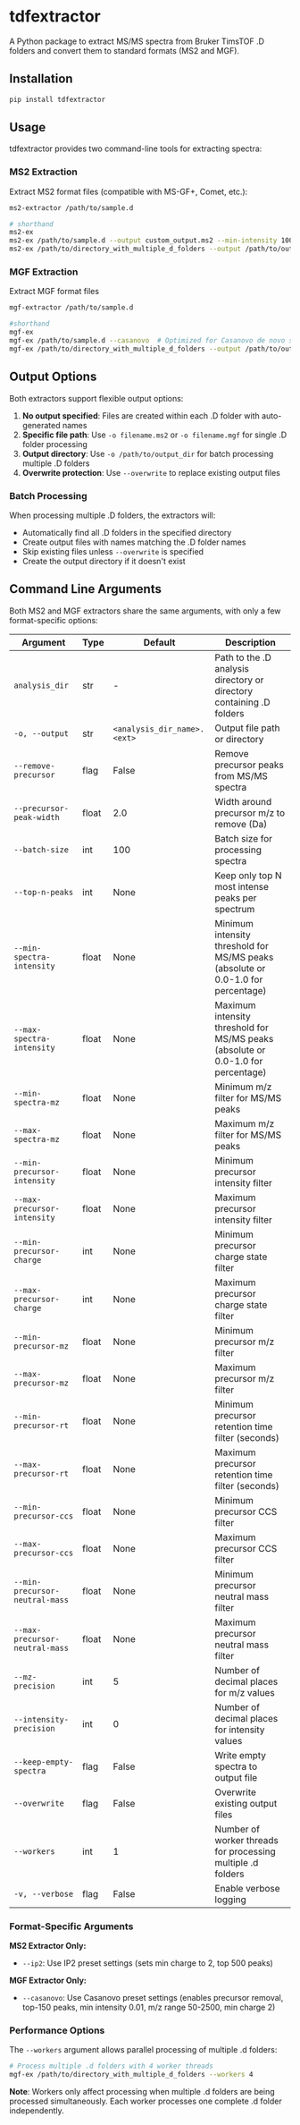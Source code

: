 # tdfextractor

A Python package to extract MS/MS spectra from Bruker TimsTOF .D folders and convert them to standard formats (MS2 and MGF).

## Installation

```bash
pip install tdfextractor
```

## Usage

tdfextractor provides two command-line tools for extracting spectra:

### MS2 Extraction
Extract MS2 format files (compatible with MS-GF+, Comet, etc.):

```bash
ms2-extractor /path/to/sample.d

# shorthand
ms2-ex 
ms2-ex /path/to/sample.d --output custom_output.ms2 --min-intensity 100 --min-charge 2
ms2-ex /path/to/directory_with_multiple_d_folders --output /path/to/output_directory
```

### MGF Extraction  
Extract MGF format files

```bash
mgf-extractor /path/to/sample.d

#shorthand
mgf-ex
mgf-ex /path/to/sample.d --casanovo  # Optimized for Casanovo de novo sequencing
mgf-ex /path/to/directory_with_multiple_d_folders --output /path/to/output_directory
```

## Output Options

Both extractors support flexible output options:

1. **No output specified**: Files are created within each .D folder with auto-generated names
2. **Specific file path**: Use `-o filename.ms2` or `-o filename.mgf` for single .D folder processing
3. **Output directory**: Use `-o /path/to/output_dir` for batch processing multiple .D folders
4. **Overwrite protection**: Use `--overwrite` to replace existing output files

### Batch Processing

When processing multiple .D folders, the extractors will:
- Automatically find all .D folders in the specified directory
- Create output files with names matching the .D folder names
- Skip existing files unless `--overwrite` is specified
- Create the output directory if it doesn't exist

## Command Line Arguments

Both MS2 and MGF extractors share the same arguments, with only a few format-specific options:

| Argument | Type | Default | Description |
|----------|------|---------|-------------|
| `analysis_dir` | str | - | Path to the .D analysis directory or directory containing .D folders |
| `-o, --output` | str | `<analysis_dir_name>.<ext>` | Output file path or directory |
| `--remove-precursor` | flag | False | Remove precursor peaks from MS/MS spectra |
| `--precursor-peak-width` | float | 2.0 | Width around precursor m/z to remove (Da) |
| `--batch-size` | int | 100 | Batch size for processing spectra |
| `--top-n-peaks` | int | None | Keep only top N most intense peaks per spectrum |
| `--min-spectra-intensity` | float | None | Minimum intensity threshold for MS/MS peaks (absolute or 0.0-1.0 for percentage) |
| `--max-spectra-intensity` | float | None | Maximum intensity threshold for MS/MS peaks (absolute or 0.0-1.0 for percentage) |
| `--min-spectra-mz` | float | None | Minimum m/z filter for MS/MS peaks |
| `--max-spectra-mz` | float | None | Maximum m/z filter for MS/MS peaks |
| `--min-precursor-intensity` | float | None | Minimum precursor intensity filter |
| `--max-precursor-intensity` | float | None | Maximum precursor intensity filter |
| `--min-precursor-charge` | int | None | Minimum precursor charge state filter |
| `--max-precursor-charge` | int | None | Maximum precursor charge state filter |
| `--min-precursor-mz` | float | None | Minimum precursor m/z filter |
| `--max-precursor-mz` | float | None | Maximum precursor m/z filter |
| `--min-precursor-rt` | float | None | Minimum precursor retention time filter (seconds) |
| `--max-precursor-rt` | float | None | Maximum precursor retention time filter (seconds) |
| `--min-precursor-ccs` | float | None | Minimum precursor CCS filter |
| `--max-precursor-ccs` | float | None | Maximum precursor CCS filter |
| `--min-precursor-neutral-mass` | float | None | Minimum precursor neutral mass filter |
| `--max-precursor-neutral-mass` | float | None | Maximum precursor neutral mass filter |
| `--mz-precision` | int | 5 | Number of decimal places for m/z values |
| `--intensity-precision` | int | 0 | Number of decimal places for intensity values |
| `--keep-empty-spectra` | flag | False | Write empty spectra to output file |
| `--overwrite` | flag | False | Overwrite existing output files |
| `--workers` | int | 1 | Number of worker threads for processing multiple .d folders |
| `-v, --verbose` | flag | False | Enable verbose logging |

### Format-Specific Arguments

**MS2 Extractor Only:**
- `--ip2`: Use IP2 preset settings (sets min charge to 2, top 500 peaks)

**MGF Extractor Only:**
- `--casanovo`: Use Casanovo preset settings (enables precursor removal, top-150 peaks, min intensity 0.01, m/z range 50-2500, min charge 2)

### Performance Options

The `--workers` argument allows parallel processing of multiple .d folders:

```bash
# Process multiple .d folders with 4 worker threads
mgf-ex /path/to/directory_with_multiple_d_folders --workers 4
```

**Note**: Workers only affect processing when multiple .d folders are being processed simultaneously. Each worker processes one complete .d folder independently.
